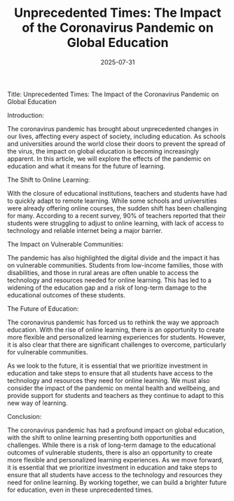 ﻿---
title: "Unprecedented Times: The Impact of the Coronavirus Pandemic on Global Education"
date: 2025-07-31
draft: false
---

Title: Unprecedented Times: The Impact of the Coronavirus Pandemic on Global Education

Introduction:

The coronavirus pandemic has brought about unprecedented changes in our lives, affecting every aspect of society, including education. As schools and universities around the world close their doors to prevent the spread of the virus, the impact on global education is becoming increasingly apparent. In this article, we will explore the effects of the pandemic on education and what it means for the future of learning.

The Shift to Online Learning:

With the closure of educational institutions, teachers and students have had to quickly adapt to remote learning. While some schools and universities were already offering online courses, the sudden shift has been challenging for many. According to a recent survey, 90% of teachers reported that their students were struggling to adjust to online learning, with lack of access to technology and reliable internet being a major barrier.

The Impact on Vulnerable Communities:

The pandemic has also highlighted the digital divide and the impact it has on vulnerable communities. Students from low-income families, those with disabilities, and those in rural areas are often unable to access the technology and resources needed for online learning. This has led to a widening of the education gap and a risk of long-term damage to the educational outcomes of these students.

The Future of Education:

The coronavirus pandemic has forced us to rethink the way we approach education. With the rise of online learning, there is an opportunity to create more flexible and personalized learning experiences for students. However, it is also clear that there are significant challenges to overcome, particularly for vulnerable communities.

As we look to the future, it is essential that we prioritize investment in education and take steps to ensure that all students have access to the technology and resources they need for online learning. We must also consider the impact of the pandemic on mental health and wellbeing, and provide support for students and teachers as they continue to adapt to this new way of learning.

Conclusion:

The coronavirus pandemic has had a profound impact on global education, with the shift to online learning presenting both opportunities and challenges. While there is a risk of long-term damage to the educational outcomes of vulnerable students, there is also an opportunity to create more flexible and personalized learning experiences. As we move forward, it is essential that we prioritize investment in education and take steps to ensure that all students have access to the technology and resources they need for online learning. By working together, we can build a brighter future for education, even in these unprecedented times.
